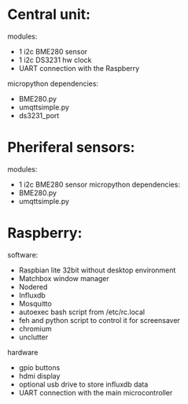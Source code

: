 # Central unit:
modules:
 - 1 i2c BME280 sensor
 - 1 i2c DS3231 hw clock
 - UART connection with the Raspberry
      
micropython dependencies: 
 - BME280.py
 - umqttsimple.py
 - ds3231_port
      
# Pheriferal sensors:
modules:
 - 1 i2c BME280 sensor
micropython dependencies: 
 - BME280.py
 - umqttsimple.py
      
# Raspberry:
software:
 - Raspbian lite 32bit without desktop environment
 - Matchbox window manager
 - Nodered
 - Influxdb
 - Mosquitto
 - autoexec bash script from /etc/rc.local
 - feh and python script to control it for screensaver
 - chromium
 - unclutter
      
hardware
 - gpio buttons
 - hdmi display
 - optional usb drive to store influxdb data
 - UART connection with the main microcontroller
